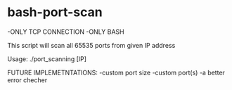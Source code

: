# bash-port-scan
-ONLY TCP CONNECTION
-ONLY BASH

This script will scan all 65535 ports from given IP address

Usage: ./port\_scanning [IP]

FUTURE IMPLEMETNTATIONS:
  -custom port size
  -custom port(s)
  -a better error checher
